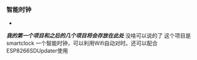 ### 智能时钟

<!--
**fsender/fsender** is a ✨ _special_ ✨ repository because its `README.md` (this file) appears on your GitHub profile.

Here are some ideas to get you started:

- 🔭 I’m currently working on ...
- 🌱 I’m currently learning ...
- 👯 I’m looking to collaborate on ...
- 🤔 I’m looking for help with ...
- 💬 Ask me about ...
- 📫 How to reach me: ...
- 😄 Pronouns: ...
- ⚡ Fun fact: ...-->
- 
***我的第一个项目和之后的几个项目将会存放在此处***
没啥可以说的了
这个项目是smartclock
一个智能时钟，可以利用Wifi自动对时。还可以配合ESP8266SDUpdater使用
